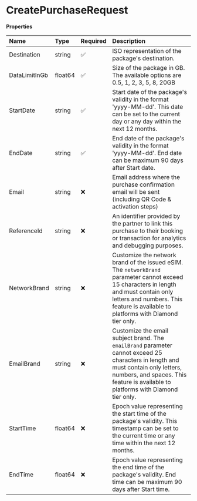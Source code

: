 # CreatePurchaseRequest

**Properties**

| Name          | Type    | Required | Description                                                                                                                                                                                                                  |
| :------------ | :------ | :------- | :--------------------------------------------------------------------------------------------------------------------------------------------------------------------------------------------------------------------------- |
| Destination   | string  | ✅       | ISO representation of the package's destination.                                                                                                                                                                             |
| DataLimitInGb | float64 | ✅       | Size of the package in GB. The available options are 0.5, 1, 2, 3, 5, 8, 20GB                                                                                                                                                |
| StartDate     | string  | ✅       | Start date of the package's validity in the format 'yyyy-MM-dd'. This date can be set to the current day or any day within the next 12 months.                                                                               |
| EndDate       | string  | ✅       | End date of the package's validity in the format 'yyyy-MM-dd'. End date can be maximum 90 days after Start date.                                                                                                             |
| Email         | string  | ❌       | Email address where the purchase confirmation email will be sent (including QR Code & activation steps)                                                                                                                      |
| ReferenceId   | string  | ❌       | An identifier provided by the partner to link this purchase to their booking or transaction for analytics and debugging purposes.                                                                                            |
| NetworkBrand  | string  | ❌       | Customize the network brand of the issued eSIM. The `networkBrand` parameter cannot exceed 15 characters in length and must contain only letters and numbers. This feature is available to platforms with Diamond tier only. |
| EmailBrand    | string  | ❌       | Customize the email subject brand. The `emailBrand` parameter cannot exceed 25 characters in length and must contain only letters, numbers, and spaces. This feature is available to platforms with Diamond tier only.       |
| StartTime     | float64 | ❌       | Epoch value representing the start time of the package's validity. This timestamp can be set to the current time or any time within the next 12 months.                                                                      |
| EndTime       | float64 | ❌       | Epoch value representing the end time of the package's validity. End time can be maximum 90 days after Start time.                                                                                                           |

